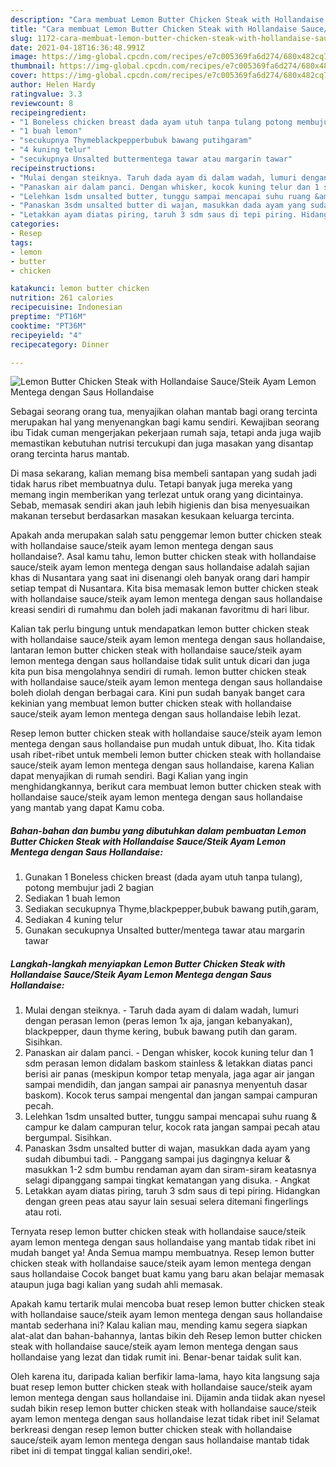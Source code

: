 ```yaml
---
description: "Cara membuat Lemon Butter Chicken Steak with Hollandaise Sauce/Steik Ayam Lemon Mentega dengan Saus Hollandaise yang nikmat dan Mudah Dibuat"
title: "Cara membuat Lemon Butter Chicken Steak with Hollandaise Sauce/Steik Ayam Lemon Mentega dengan Saus Hollandaise yang nikmat dan Mudah Dibuat"
slug: 1172-cara-membuat-lemon-butter-chicken-steak-with-hollandaise-sauce-steik-ayam-lemon-mentega-dengan-saus-hollandaise-yang-nikmat-dan-mudah-dibuat
date: 2021-04-18T16:36:48.991Z
image: https://img-global.cpcdn.com/recipes/e7c005369fa6d274/680x482cq70/lemon-butter-chicken-steak-with-hollandaise-saucesteik-ayam-lemon-mentega-dengan-saus-hollandaise-foto-resep-utama.jpg
thumbnail: https://img-global.cpcdn.com/recipes/e7c005369fa6d274/680x482cq70/lemon-butter-chicken-steak-with-hollandaise-saucesteik-ayam-lemon-mentega-dengan-saus-hollandaise-foto-resep-utama.jpg
cover: https://img-global.cpcdn.com/recipes/e7c005369fa6d274/680x482cq70/lemon-butter-chicken-steak-with-hollandaise-saucesteik-ayam-lemon-mentega-dengan-saus-hollandaise-foto-resep-utama.jpg
author: Helen Hardy
ratingvalue: 3.3
reviewcount: 8
recipeingredient:
- "1 Boneless chicken breast dada ayam utuh tanpa tulang potong membujur jadi 2 bagian"
- "1 buah lemon"
- "secukupnya Thymeblackpepperbubuk bawang putihgaram"
- "4 kuning telur"
- "secukupnya Unsalted buttermentega tawar atau margarin tawar"
recipeinstructions:
- "Mulai dengan steiknya. Taruh dada ayam di dalam wadah, lumuri dengan perasan lemon (peras lemon 1x aja, jangan kebanyakan), blackpepper, daun thyme kering, bubuk bawang putih dan garam. Sisihkan."
- "Panaskan air dalam panci. Dengan whisker, kocok kuning telur dan 1 sdm perasan lemon didalam baskom stainless &amp; letakkan diatas panci berisi air panas (meskipun kompor tetap menyala, jaga agar air jangan sampai mendidih, dan jangan sampai air panasnya menyentuh dasar baskom). Kocok terus sampai mengental dan jangan sampai campuran pecah."
- "Lelehkan 1sdm unsalted butter, tunggu sampai mencapai suhu ruang &amp; campur ke dalam campuran telur, kocok rata jangan sampai pecah atau bergumpal. Sisihkan."
- "Panaskan 3sdm unsalted butter di wajan, masukkan dada ayam yang sudah dibumbui tadi. Panggang sampai jus dagingnya keluar &amp; masukkan 1-2 sdm bumbu rendaman ayam dan siram-siram keatasnya selagi dipanggang sampai tingkat kematangan yang disuka. Angkat"
- "Letakkan ayam diatas piring, taruh 3 sdm saus di tepi piring. Hidangkan dengan green peas atau sayur lain sesuai selera ditemani fingerlings atau roti."
categories:
- Resep
tags:
- lemon
- butter
- chicken

katakunci: lemon butter chicken 
nutrition: 261 calories
recipecuisine: Indonesian
preptime: "PT16M"
cooktime: "PT36M"
recipeyield: "4"
recipecategory: Dinner

---
```



![Lemon Butter Chicken Steak with Hollandaise Sauce/Steik Ayam Lemon Mentega dengan Saus Hollandaise](https://img-global.cpcdn.com/recipes/e7c005369fa6d274/680x482cq70/lemon-butter-chicken-steak-with-hollandaise-saucesteik-ayam-lemon-mentega-dengan-saus-hollandaise-foto-resep-utama.jpg)

Sebagai seorang orang tua, menyajikan olahan mantab bagi orang tercinta merupakan hal yang menyenangkan bagi kamu sendiri. Kewajiban seorang ibu Tidak cuman mengerjakan pekerjaan rumah saja, tetapi anda juga wajib memastikan kebutuhan nutrisi tercukupi dan juga masakan yang disantap orang tercinta harus mantab.

Di masa  sekarang, kalian memang bisa membeli santapan yang sudah jadi tidak harus ribet membuatnya dulu. Tetapi banyak juga mereka yang memang ingin memberikan yang terlezat untuk orang yang dicintainya. Sebab, memasak sendiri akan jauh lebih higienis dan bisa menyesuaikan makanan tersebut berdasarkan masakan kesukaan keluarga tercinta. 



Apakah anda merupakan salah satu penggemar lemon butter chicken steak with hollandaise sauce/steik ayam lemon mentega dengan saus hollandaise?. Asal kamu tahu, lemon butter chicken steak with hollandaise sauce/steik ayam lemon mentega dengan saus hollandaise adalah sajian khas di Nusantara yang saat ini disenangi oleh banyak orang dari hampir setiap tempat di Nusantara. Kita bisa memasak lemon butter chicken steak with hollandaise sauce/steik ayam lemon mentega dengan saus hollandaise kreasi sendiri di rumahmu dan boleh jadi makanan favoritmu di hari libur.

Kalian tak perlu bingung untuk mendapatkan lemon butter chicken steak with hollandaise sauce/steik ayam lemon mentega dengan saus hollandaise, lantaran lemon butter chicken steak with hollandaise sauce/steik ayam lemon mentega dengan saus hollandaise tidak sulit untuk dicari dan juga kita pun bisa mengolahnya sendiri di rumah. lemon butter chicken steak with hollandaise sauce/steik ayam lemon mentega dengan saus hollandaise boleh diolah dengan berbagai cara. Kini pun sudah banyak banget cara kekinian yang membuat lemon butter chicken steak with hollandaise sauce/steik ayam lemon mentega dengan saus hollandaise lebih lezat.

Resep lemon butter chicken steak with hollandaise sauce/steik ayam lemon mentega dengan saus hollandaise pun mudah untuk dibuat, lho. Kita tidak usah ribet-ribet untuk membeli lemon butter chicken steak with hollandaise sauce/steik ayam lemon mentega dengan saus hollandaise, karena Kalian dapat menyajikan di rumah sendiri. Bagi Kalian yang ingin menghidangkannya, berikut cara membuat lemon butter chicken steak with hollandaise sauce/steik ayam lemon mentega dengan saus hollandaise yang mantab yang dapat Kamu coba.

<!--inarticleads1-->

##### Bahan-bahan dan bumbu yang dibutuhkan dalam pembuatan Lemon Butter Chicken Steak with Hollandaise Sauce/Steik Ayam Lemon Mentega dengan Saus Hollandaise:

1. Gunakan 1 Boneless chicken breast (dada ayam utuh tanpa tulang), potong membujur jadi 2 bagian
1. Sediakan 1 buah lemon
1. Sediakan secukupnya Thyme,blackpepper,bubuk bawang putih,garam,
1. Sediakan 4 kuning telur
1. Gunakan secukupnya Unsalted butter/mentega tawar atau margarin tawar




<!--inarticleads2-->

##### Langkah-langkah menyiapkan Lemon Butter Chicken Steak with Hollandaise Sauce/Steik Ayam Lemon Mentega dengan Saus Hollandaise:

1. Mulai dengan steiknya. - Taruh dada ayam di dalam wadah, lumuri dengan perasan lemon (peras lemon 1x aja, jangan kebanyakan), blackpepper, daun thyme kering, bubuk bawang putih dan garam. Sisihkan.
1. Panaskan air dalam panci. - Dengan whisker, kocok kuning telur dan 1 sdm perasan lemon didalam baskom stainless &amp; letakkan diatas panci berisi air panas (meskipun kompor tetap menyala, jaga agar air jangan sampai mendidih, dan jangan sampai air panasnya menyentuh dasar baskom). Kocok terus sampai mengental dan jangan sampai campuran pecah.
1. Lelehkan 1sdm unsalted butter, tunggu sampai mencapai suhu ruang &amp; campur ke dalam campuran telur, kocok rata jangan sampai pecah atau bergumpal. Sisihkan.
1. Panaskan 3sdm unsalted butter di wajan, masukkan dada ayam yang sudah dibumbui tadi. - Panggang sampai jus dagingnya keluar &amp; masukkan 1-2 sdm bumbu rendaman ayam dan siram-siram keatasnya selagi dipanggang sampai tingkat kematangan yang disuka. - Angkat
1. Letakkan ayam diatas piring, taruh 3 sdm saus di tepi piring. Hidangkan dengan green peas atau sayur lain sesuai selera ditemani fingerlings atau roti.




Ternyata resep lemon butter chicken steak with hollandaise sauce/steik ayam lemon mentega dengan saus hollandaise yang mantab tidak ribet ini mudah banget ya! Anda Semua mampu membuatnya. Resep lemon butter chicken steak with hollandaise sauce/steik ayam lemon mentega dengan saus hollandaise Cocok banget buat kamu yang baru akan belajar memasak ataupun juga bagi kalian yang sudah ahli memasak.

Apakah kamu tertarik mulai mencoba buat resep lemon butter chicken steak with hollandaise sauce/steik ayam lemon mentega dengan saus hollandaise mantab sederhana ini? Kalau kalian mau, mending kamu segera siapkan alat-alat dan bahan-bahannya, lantas bikin deh Resep lemon butter chicken steak with hollandaise sauce/steik ayam lemon mentega dengan saus hollandaise yang lezat dan tidak rumit ini. Benar-benar taidak sulit kan. 

Oleh karena itu, daripada kalian berfikir lama-lama, hayo kita langsung saja buat resep lemon butter chicken steak with hollandaise sauce/steik ayam lemon mentega dengan saus hollandaise ini. Dijamin anda tiidak akan nyesel sudah bikin resep lemon butter chicken steak with hollandaise sauce/steik ayam lemon mentega dengan saus hollandaise lezat tidak ribet ini! Selamat berkreasi dengan resep lemon butter chicken steak with hollandaise sauce/steik ayam lemon mentega dengan saus hollandaise mantab tidak ribet ini di tempat tinggal kalian sendiri,oke!.

